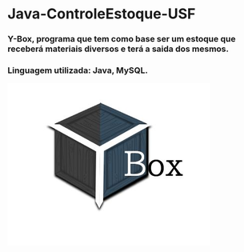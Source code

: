 # Java-ControleEstoque-USF
### Y-Box, programa que tem como base ser um estoque que receberá materiais diversos e terá a saida dos mesmos.
### Linguagem utilizada: Java, MySQL.

![ybox](https://github.com/RichardMarcosRosa/Java-ControleEstoque-USF/blob/master/LOGO.JPG)
